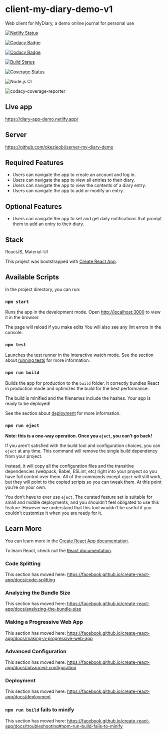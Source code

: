 # client-my-diary-demo-v1

Web client for MyDiary, a demo online journal for personal use

[![Netlify Status](https://api.netlify.com/api/v1/badges/e54b2167-63be-4b0e-8773-b72d72660f00/deploy-status)](https://app.netlify.com/sites/diary-app-demo/deploys)

[![Codacy Badge](https://app.codacy.com/project/badge/Grade/ecd44881e1ea4364afe36a9f963ad44f)](https://www.codacy.com/manual/okezieobi/client-my-diary-demo?utm_source=github.com&amp;utm_medium=referral&amp;utm_content=okezieobi/client-my-diary-demo&amp;utm_campaign=Badge_Grade)

[![Codacy Badge](https://app.codacy.com/project/badge/Coverage/ecd44881e1ea4364afe36a9f963ad44f)](https://www.codacy.com/gh/okezieobi/client-my-diary-demo/dashboard?utm_source=github.com&utm_medium=referral&utm_content=okezieobi/client-my-diary-demo&utm_campaign=Badge_Coverage)

[![Build Status](https://travis-ci.org/okezieobi/client-my-diary-demo.svg?branch=main)](https://travis-ci.org/okezieobi/client-my-diary-demo)

[![Coverage Status](https://coveralls.io/repos/github/okezieobi/client-my-diary-demo/badge.svg?branch=main)](https://coveralls.io/github/okezieobi/client-my-diary-demo?branch=main)

![Node.js CI](https://github.com/okezieobi/client-my-diary-demo/workflows/Node.js%20CI/badge.svg)

![codacy-coverage-reporter](https://github.com/okezieobi/client-my-diary-demo/workflows/codacy-coverage-reporter/badge.svg)

## Live app

<https://diary-app-demo.netlify.app/>

## Server

<https://github.com/okezieobi/server-my-diary-demo>

## Required Features

- Users can navigate the app to create an account and log in.
- Users can navigate the app to view all entries to their diary.
- Users can navigate the app to view the contents of a diary entry.
- Users can navigate the app to add or modify an entry.

## Optional Features

- Users can navigate the app to set and get daily notifications that prompt them to add an entry to their diary.

## Stack

ReactJS, Material-UI

This project was bootstrapped with [Create React App](https://github.com/facebook/create-react-app).

## Available Scripts

In the project directory, you can run:

### `npm start`

Runs the app in the development mode.
Open [http://localhost:3000](http://localhost:3000) to view it in the browser.

The page will reload if you make edits
You will also see any lint errors in the console.

### `npm test`

Launches the test runner in the interactive watch mode.
See the section about [running tests](https://facebook.github.io/create-react-app/docs/running-tests) for more information.

### `npm run build`

Builds the app for production to the `build` folder.
It correctly bundles React in production mode and optimizes the build for the best performance.

The build is minified and the filenames include the hashes.
Your app is ready to be deployed!

See the section about [deployment](https://facebook.github.io/create-react-app/docs/deployment) for more information.

### `npm run eject`

**Note: this is a one-way operation. Once you `eject`, you can’t go back!**

If you aren’t satisfied with the build tool and configuration choices, you can `eject` at any time. This command will remove the single build dependency from your project.

Instead, it will copy all the configuration files and the transitive dependencies (webpack, Babel, ESLint, etc) right into your project so you have full control over them. All of the commands except `eject` will still work, but they will point to the copied scripts so you can tweak them. At this point you’re on your own.

You don’t have to ever use `eject`. The curated feature set is suitable for small and middle deployments, and you shouldn’t feel obligated to use this feature. However we understand that this tool wouldn’t be useful if you couldn’t customize it when you are ready for it.

## Learn More

You can learn more in the [Create React App documentation](https://facebook.github.io/create-react-app/docs/getting-started).

To learn React, check out the [React documentation](https://reactjs.org/).

### Code Splitting

This section has moved here: <https://facebook.github.io/create-react-app/docs/code-splitting>

### Analyzing the Bundle Size

This section has moved here: <https://facebook.github.io/create-react-app/docs/analyzing-the-bundle-size>

### Making a Progressive Web App

This section has moved here: <https://facebook.github.io/create-react-app/docs/making-a-progressive-web-app>

### Advanced Configuration

This section has moved here: <https://facebook.github.io/create-react-app/docs/advanced-configuration>

### Deployment

This section has moved here: <https://facebook.github.io/create-react-app/docs/deployment>

### `npm run build` fails to minify

This section has moved here: <https://facebook.github.io/create-react-app/docs/troubleshooting#npm-run-build-fails-to-minify>

